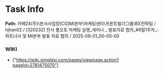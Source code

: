 # Task Info

**Path:** 카페24(주)\본사사업장\[CG]MI본부\마케팅센터\프론트빌더그룹\BX전략팀 / hjhan02 / [320232] 전사 풀오토 마케팅 실행_세미나 _ 발표자료 협의_#9월1주차_- 파트너사 및 MI본부 발표 자료 협의 / 2025-09-01_00-00-00

### WIKI
- ["https://wiki.simplexi.com/pages/viewpage.action?pageId=2781475070"]


